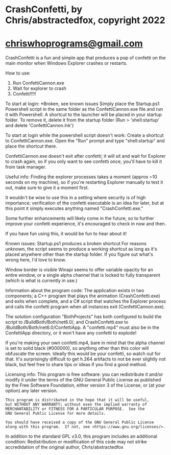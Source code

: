 # CrashConfetti, by Chris/abstractedfox, copyright 2022
# chriswhoprograms@gmail.com

CrashConfetti is a fun and simple app that produces a pop of confetti on the main monitor when Windows Explorer crashes or restarts.

How to use:
1. Run ConfettiCannon.exe
2. Wait for explorer to crash
3. Confetti!!!!!

To start at login: *Broken, see known issues
Simply place the Startup.ps1 Powershell script in the same folder as the ConfettiCannon.exe file and run it with Powershell. A shortcut to the launcher will be placed in your startup folder. To remove it, delete it from the startup folder (Run > 'shell:startup' and delete 'ConfettiCannon.lnk')

To start at login while the powershell script doesn't work:
Create a shortcut to ConfettiCannon.exe. Open the "Run" prompt and type "shell:startup" and place the shortcut there.

ConfettiCannon.exe doesn't exit after confetti; it will sit and wait for Explorer to crash again, so if you only want to see confetti once, you'll have to kill it from task manager.

Useful info:
Finding the explorer processes takes a moment (approx ~10 seconds on my machine), so if you're restarting Explorer manually to test it out, make sure to give it a moment first.

It wouldn't be wise to use this in a setting where security is of high importance; verification of the confetti executable is an idea for later, but at this point it simply executes anything named "CrashConfetti.exe."

Some further enhancements will likely come in the future, so to further improve your confetti experience, it's encouraged to check in now and then.

If you have fun using this, it would be fun to hear about it! 


Known issues:
Startup.ps1 produces a broken shortcut
For reasons unknown, the script seems to produce a working shortcut as long as it's placed anywhere other than the startup folder. If you figure out what's wrong here, I'd love to know.

Window border is visible
Winapi seems to offer variable opacity for an entire window, or a single alpha channel that is locked to fully transparent (which is what is currently in use.)

Information about the program code:
The application exists in two components; a C++ program that plays the animation (CrashConfetti.exe) and exits when complete, and a C# script that watches the Explorer process and calls the confetti program when all instances exit (ConfettiCannon.exe).

The solution configuration "BothProjects" has both configured to build the script to /BuildBoth/Both/net6.0/, and CrashConfetti.exe to /BuildBoth/Both/net6.0/ConfettiApp. A "confetti.mp4" must also be in the ConfettiApp directory, or it won't have any confetti to explode!

If you're making your own confetti.mp4, bare in mind that the alpha channel is set to solid black (#000000), so anything other than this color will obfuscate the screen. Ideally this would be your confetti, so watch out for that. It's surprisingly difficult to get h.264 artifacts to not be ever slightly not black, but feel free to share tips or ideas if you find a good method.


Licensing info:
This program is free software: you can redistribute it and/or modify
	it under the terms of the GNU General Public License as published by
	the Free Software Foundation, either version 3 of the License, or
	(at your option) any later version.

	This program is distributed in the hope that it will be useful,
	but WITHOUT ANY WARRANTY; without even the implied warranty of
	MERCHANTABILITY or FITNESS FOR A PARTICULAR PURPOSE.  See the
	GNU General Public License for more details.

	You should have received a copy of the GNU General Public License
	along with this program.  If not, see <https://www.gnu.org/licenses/>.

In addition to the standard GPL v3.0, this program includes an additional condition:
Redistribution or modification of this code may not strike accredidation of the original author, Chris/abstractedfox
